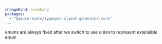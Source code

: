 ```yaml
---
changeKind: breaking
packages:
  - "@azure-tools/typespec-client-generator-core"
---
```


enums are always fixed after we switch to use union to represent extensible enum